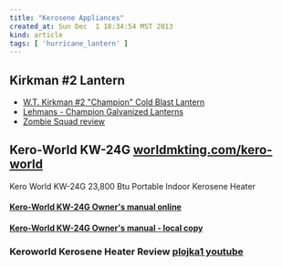 ```yaml
---
title: "Kerosene Appliances"
created_at: Sun Dec  1 18:34:54 MST 2013
kind: article
tags: [ 'hurricane_lantern' ]
---
```


## Kirkman #2 Lantern

* [W.T. Kirkman #2 "Champion" Cold Blast Lantern](http://www.lanternnet.com/Merchant2/merchant.mvc?Screen=PROD&Store_Code=WKL&Product_Code=WTK2&Category_Code=WKPL)
* [Lehmans - Champion Galvanized Lanterns](https://www.lehmans.com/p-2894-champion-galvanized-lanterns.aspx)
* [Zombie Squad review](http://zombiehunters.org/forum/viewtopic.php?f=34&t=34203&p=704408)

<h2>
  Kero-World KW-24G
  <a href="http://worldmkting.com/kero-world-kw-24g-23-800-btu-portable-indoor-kerosene-heater/" target="_blank">worldmkting.com/kero-world</a>
</h2>

Kero World KW-24G 23,800 Btu Portable Indoor Kerosene Heater

<h4>
  <a href="http://worldmkting.com/content/manuals/KW-24G.pdf" target="_blank">Kero-World KW-24G Owner's manual online</a>
</h4>

<h4>
  <a href="/assets/pdf/KW-24G.pdf" target="_blank">Kero-World KW-24G Owner's manual - local copy</a>
</h4>

<h3>
  Keroworld Kerosene Heater Review
  <a href="https://www.youtube.com/watch?v=gTxZhPbWHIA" target="_blank">plojka1 youtube</a>

</h3>

<!--
html boilerplate
<a href="" target="_blank"></a>
<a name=""></a>
<img src="" width="400px">
<ul>
  <li></li>
</ul>
<pre>
</pre>
<p style="margin-bottom: 2em;"></p>
<hr style="border: 0; height: 3px; background: #333; background-image: linear-gradient(to right, #ccc, #333, #ccc);">
<pre><code>
</code></pre>
<math xmlns='http://www.w3.org/1998/Math/MathML' display='block'>
</math>
